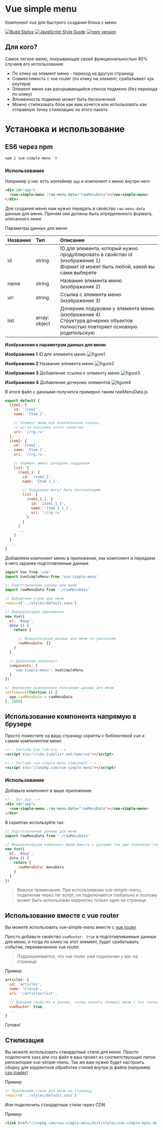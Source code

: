 # Vue simple menu

Компонент vue для быстрого создания блока с меню

[![Build Status](https://travis-ci.org/RGRU/vue-simple-menu.svg?branch=master)](https://travis-ci.org/RGRU/vue-simple-menu)
[![JavaScript Style Guide](https://img.shields.io/badge/code_style-standard-brightgreen.svg)](https://standardjs.com)
[![npm version](https://badge.fury.io/js/vue-simple-menu.svg)](https://badge.fury.io/js/vue-simple-menu)

## Для кого?

Самое легкое меню, покрывающее своей функциональностью 80% случаев его использования:
  * По клику на элемент меню - переход на другую страницу
  * Совместимость с vue router (по клику на элемент, срабатывает хук роутера)
  * Элемент меню как раскрывающийся список подменю (без перехода по клику)
  * Вложенность подменю может быть бесконечной
  * Можно стилизовать блок как вам хочется или использовать как отправную точку стилизацию из этого пакета

# Установка и использование

## ES6 через npm

```sh
npm i vue-simple-menu -D
```

### Использование

Например у нас есть контейнер `app` и компонент с меню внутри него

```html
<div id="app">
  <vue-simple-menu :raw-menu-data="rawMenuData"></vue-simple-menu>
</div>
```

Для создания меню нам нужно передать в свойство `raw-menu-data` данные для меню. Причем они должны быть определенного формата, описанного ниже

Параметры данных для меню

| Название | Тип | Описание |
|:-- |:-- |:-- |
| id | string | ID для элемента, который нужно продублировать в свойство id (изображение 1)<br>Формат id может быть любой, какой вы сами выберете |
| name | string | Название элемента меню (изображение 2) |
| uri | string | Ссылка с элемента меню (изображение 3) |
| list | array: object | Дочерние подуровни у элемента меню (изображение 4)<br>Структура дочерних объектов полностью повторяет основную родительскую |

__Изображения к параметрам данных для меню__

__Изображение 1__ ID для элемента меню
![figure1](./assets/figure1.png)

__Изображение 2__ Название элемента меню
![figure2](./assets/figure2.png)

__Изображение 3__ Добавление ссылки к элементу меню
![figure3](./assets/figure3.png)

__Изображение 4__ Добавление дочерних элементов
![figure4](./assets/figure4.png)

В итоге файл с данными получится примерно таким rawMenuData.js

```js
export default {
  item1: {
    id: 'item1',
    name: 'Item 1',

    // Элемент меню как кликабельная ссылка,
    // из-за указания этого свойства
    uri: '//rg.ru'
  },
  item2: {
    id: 'item1',
    name: 'Item 1',
    uri: '//rg.ru',

    // Элемент имеет дочерние подуровни
    list: {
      item1_1: {
        id: 'item1_1',
        name: 'Item 1_1',

        // Подуровни могут быть бесконечными
        list: {
          item1_1_1: {
            id: 'item1_1_1',
            name: 'Item 1_1_1',
            uri: '//rg.ru'
          }
        }
      }
      ...
    }
  }
  ...
}
```

Добавляем компонент меню в приложение, как компонент и передаем в него заранее подготовленные данные

```js
import Vue from 'vue'
import VueSimpleMenu from 'vue-simple-menu'

// Подготовленные данные для меню
import rawMenuData from './rawMenuData'

// Добавляем стили для меню
require('../styles/default.sass')

// Инициализация приложения
new Vue({
  el: '#app',
  data () {
    return {

      // Инициализация данных для меню по-умолчанию
      rawMenuData: {}
    }
  },

  // Добавляем компонент
  components: {
    'vue-simple-menu': VueSimpleMenu
  }
})

// Эмулируем асинхронное получение данных для меню
setTimeout(function () {
  app.rawMenuData = rawMenuData
}, 1000)
```

## Использование компонента напрямую в брузере

Просто поместите на вашу страницу скрипты с библиотекой vue и самим компонентом меню

```html
<!-- Include Vue library -->
<script src="//cdn.jsdelivr.net/npm/vue"></script>

<!-- Include vue-simple-menu component -->
<script src="//unpkg.com/vue-simple-menu"></script>
```

### Использование

Добавьте компонент в ваше приложение

```html
<!-- Our app -->
<div id="app">
  <vue-simple-menu :raw-menu-data="rawMenuData"></vue-simple-menu>
</div>
```

В скриптах используйте так:

```js
// Подготовленные данные для меню
import rawMenuData from './rawMenuData'

// Инициализируем компонент меню вместе с данными (он уже подключен глобально, отдельно его никак подключать не надо)
new Vue({
  el: '#app',
  data () {
    return {
      rawMenuData: menuData
    }
  }
})
```
> Важное примечание. При использовании vue-simple-menu, подключая через тег script, он подключается глобально и поэтому может быть использован корректно только один на странице

## Использование вместе с vue router

Вы можете использовать vue-simple-menu вместе с [vue router](https://router.vuejs.org/en/essentials/getting-started.html)

Просто добавьте свойство `vueRouter: true` в подготавливаемые данные для меню, и тогда по клику на этот элемент, будет срабатывать событие, перехваченное vue router.

> Подразумевается, что vue router уже подключен у вас на странице

Пример

```js
articles: {
  id: 'articles',
  name: 'Статьи',
  uri: '/articles/list',

  // Добавим свойство в данных, чтобы связать элемент меню с vue router
  vueRouter: true,
  ...
}
```

Готово!

## Стилизация

Вы можете использовать стандартные стили для меню. Просто подключите sass или css файл в ваш проект из соответствующих папок репозитория vue-simple-menu. Так же вам нужно будет настроить сборку для корректной обработки стилей внутри js файла (например [css-loader](https://github.com/webpack-contrib/css-loader))

Пример

```js
// Подключаем стили для меню на страницу
require('../styles/default.sass')
```

Или подключить стандартные стили через CDN

Пример

```html
<link href="//unpkg.com/vue-simple-menu/dist/styles/vue-simple-menu.default.min.css" rel="stylesheet" />
```
